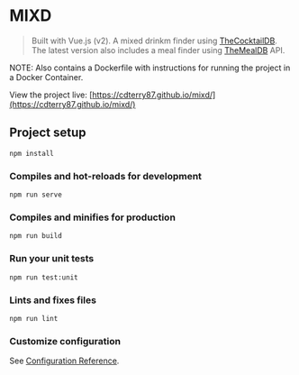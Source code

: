 # MIXD

> Built with Vue.js (v2). A mixed drinkm finder using [TheCocktailDB](https://www.thecocktaildb.com/). The latest version also includes a meal finder using [TheMealDB](https://www.themealdb.com/) API.

NOTE: Also contains a Dockerfile with instructions for running the project in a Docker Container. 

View the project live: [https://cdterry87.github.io/mixd/](https://cdterry87.github.io/mixd/)

## Project setup
```
npm install
```

### Compiles and hot-reloads for development
```
npm run serve
```

### Compiles and minifies for production
```
npm run build
```

### Run your unit tests
```
npm run test:unit
```

### Lints and fixes files
```
npm run lint
```

### Customize configuration
See [Configuration Reference](https://cli.vuejs.org/config/).
